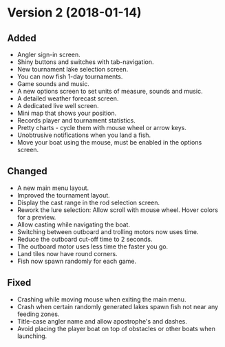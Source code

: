 # Version 2 (2018-01-14)

## Added
* Angler sign-in screen.
* Shiny buttons and switches with tab-navigation.
* New tournament lake selection screen.
* You can now fish 1-day tournaments.
* Game sounds and music.
* A new options screen to set units of measure, sounds and music.
* A detailed weather forecast screen.
* A dedicated live well screen.
* Mini map that shows your position.
* Records player and tournament statistics.
* Pretty charts - cycle them with mouse wheel or arrow keys.
* Unobtrusive notifications when you land a fish.
* Move your boat using the mouse, must be enabled in the options screen.

## Changed
* A new main menu layout.
* Improved the tournament layout.
* Display the cast range in the rod selection screen.
* Rework the lure selection: Allow scroll with mouse wheel. Hover colors for a preview.
* Allow casting while navigating the boat.
* Switching between outboard and trolling motors now uses time.
* Reduce the outboard cut-off time to 2 seconds.
* The outboard motor uses less time the faster you go.
* Land tiles now have round corners.
* Fish now spawn randomly for each game.

## Fixed
* Crashing while moving mouse when exiting the main menu.
* Crash when certain randomly generated lakes spawn fish not near any feeding zones.
* Title-case angler name and allow apostrophe's and dashes.
* Avoid placing the player boat on top of obstacles or other boats when launching.
